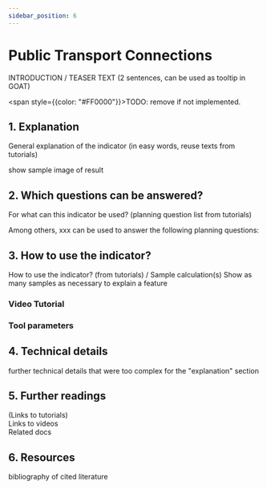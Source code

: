 ```yaml
---
sidebar_position: 6
---
```


# Public Transport Connections

INTRODUCTION / TEASER TEXT (2 sentences, can be used as tooltip in GOAT)

<span style={{color: "#FF0000"}}>TODO: remove if not implemented.</span>

## 1. Explanation

General explanation of the indicator (in easy words, reuse texts from tutorials)

show sample image of result

## 2. Which questions can be answered? 

For what can this indicator be used? (planning question list from tutorials)

Among others, xxx can be used to answer the following planning questions:

## 3. How to use the indicator?

How to use the indicator? (from tutorials) / Sample calculation(s)
Show as many samples as necessary to explain a feature

### Video Tutorial

### Tool parameters

## 4. Technical details

further technical details that were too complex for the "explanation" section

## 5. Further readings

(Links to tutorials)  
Links to videos  
Related docs  

## 6. Resources

bibliography of cited literature
